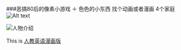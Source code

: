 ###恶搞80后的像素小游戏 ＋ 色色的小东西
	找个动画或者漫画
	4个家庭
![Alt text](http://file.u148.net/attachments/month_0807/lh/3.jpg)

![人物介绍](http://www.luluhome.cn/roles.jpg)

This is [人教英语漫画版](http://blog.sina.com.cn/dekisugi "Title")


